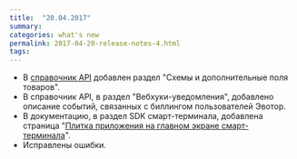 ```yaml
---
title:  "20.04.2017"
summary:
categories: what's new
permalink: 2017-04-20-release-notes-4.html
tags:
---
```


*   В [справочник API](https://api.evotor.ru/docs/) добавлен раздел "Схемы и дополнительные поля товаров".
*   В справочник API, в раздел "Вебхуки-уведомления", добавлено описание событий, связанных с биллингом пользователей Эвотор.
*   В документацию, в раздел SDK смарт-терминала, добавлена страница "[Плитка приложения на главном экране смарт-терминала](./doc_java_app_icon.html)".
*   Исправлены ошибки.
